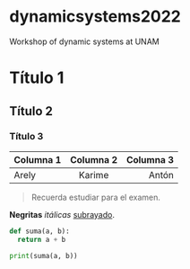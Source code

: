 <link rel="stylesheet" href="https://cdn.jsdelivr.net/npm/katex@0.15.3/dist/katex.min.css" integrity="sha384-KiWOvVjnN8qwAZbuQyWDIbfCLFhLXNETzBQjA/92pIowpC0d2O3nppDGQVgwd2nB" crossorigin="anonymous">

# dynamicsystems2022
Workshop of dynamic systems at UNAM

# Título 1

## Título 2

### Título 3

|Columna 1|Columna 2|Columna 3|
|:--|:-:|--:|
|Arely|Karime|Antón|

> Recuerda estudiar para el examen.

**Negritas** *itálicas* <u>subrayado</u>.

```python
def suma(a, b):
  return a + b

print(suma(a, b))
```
